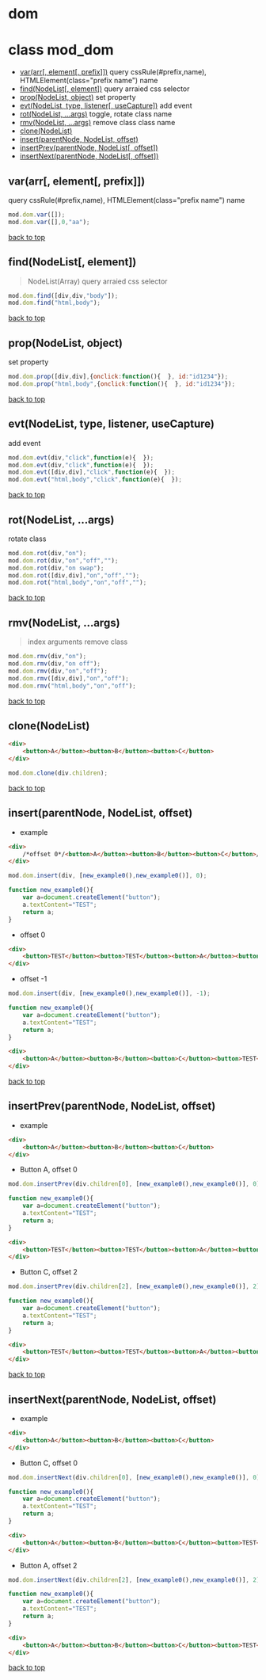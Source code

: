 # dom

# class mod_dom
- [var(arr[, element[, prefix]])](#vararr-element-prefix) query cssRule(#prefix,name), HTMLElement(class="prefix name") name
- [find(NodeList[, element])](#findnodelist-element) query arraied css selector
- [prop(NodeList, object)](#propnodelist-object) set property
- [evt(NodeList, type, listener[, useCapture])](#evtnodelist-type-listener-usecapture) add event
- [rot(NodeList, ...args)](#rotnodelist-args) toggle, rotate class name
- [rmv(NodeList, ...args)](#rmvnodelist-args) remove class class name
- [clone(NodeList)](#clonenodelist)
- [insert(parentNode, NodeList, offset)](#insertparentnode-nodelist-offset)
- [insertPrev(parentNode, NodeList[, offset])](#insertprevparentnode-nodelist-offset)
- [insertNext(parentNode, NodeList[, offset])](#insertnextparentnode-nodelist-offset)

## var(arr[, element[, prefix]])
query cssRule(#prefix,name), HTMLElement(class="prefix name") name
```js
mod.dom.var([]);
mod.dom.var([],0,"aa");
```
[back to top](#)

## find(NodeList[, element])
> NodeList(Array)
query arraied css selector
```js
mod.dom.find([div,div,"body"]);
mod.dom.find("html,body");
```
[back to top](#)

## prop(NodeList, object)
set property
```js
mod.dom.prop([div,div],{onclick:function(){  }, id:"id1234"});
mod.dom.prop("html,body",{onclick:function(){  }, id:"id1234"});
```
[back to top](#)

## evt(NodeList, type, listener, useCapture)
add event
```js
mod.dom.evt(div,"click",function(e){  });
mod.dom.evt(div,"click",function(e){  });
mod.dom.evt([div,div],"click",function(e){  });
mod.dom.evt("html,body","click",function(e){  });
```
[back to top](#)

## rot(NodeList, ...args)
rotate class
```js
mod.dom.rot(div,"on");
mod.dom.rot(div,"on","off","");
mod.dom.rot(div,"on swap");
mod.dom.rot([div,div],"on","off","");
mod.dom.rot("html,body","on","off","");
```
[back to top](#)

## rmv(NodeList, ...args)
> index arguments
remove class
```js
mod.dom.rmv(div,"on");
mod.dom.rmv(div,"on off");
mod.dom.rmv(div,"on","off");
mod.dom.rmv([div,div],"on","off");
mod.dom.rmv("html,body","on","off");
```
[back to top](#)

## clone(NodeList)
```html
<div>
	<button>A</button><button>B</button><button>C</button>
</div>
```
```js
mod.dom.clone(div.children);
```
[back to top](#)

## insert(parentNode, NodeList, offset)
* example
```html
<div>
	/*offset 0*/<button>A</button><button>B</button><button>C</button>/*offset -1*/
</div>
```
```js
mod.dom.insert(div, [new_example0(),new_example0()], 0);

function new_example0(){
	var a=document.createElement("button");
	a.textContent="TEST";
	return a;
}
```
* offset 0
```html
<div>
	<button>TEST</button><button>TEST</button><button>A</button><button>B</button><button>C</button>
</div>
```
* offset -1
```js
mod.dom.insert(div, [new_example0(),new_example0()], -1);

function new_example0(){
	var a=document.createElement("button");
	a.textContent="TEST";
	return a;
}
```
```html
<div>
	<button>A</button><button>B</button><button>C</button><button>TEST</button><button>TEST</button>
</div>
```
[back to top](#)


## insertPrev(parentNode, NodeList, offset)
* example
```html
<div>
	<button>A</button><button>B</button><button>C</button>
</div>
```
* Button A, offset 0
```js
mod.dom.insertPrev(div.children[0], [new_example0(),new_example0()], 0);

function new_example0(){
	var a=document.createElement("button");
	a.textContent="TEST";
	return a;
}
```
```html
<div>
	<button>TEST</button><button>TEST</button><button>A</button><button>B</button><button>C</button>
</div>
```
* Button C, offset 2
```js
mod.dom.insertPrev(div.children[2], [new_example0(),new_example0()], 2);

function new_example0(){
	var a=document.createElement("button");
	a.textContent="TEST";
	return a;
}
```
```html
<div>
	<button>TEST</button><button>TEST</button><button>A</button><button>B</button><button>C</button>
</div>
```
[back to top](#)


## insertNext(parentNode, NodeList, offset)
* example
```html
<div>
	<button>A</button><button>B</button><button>C</button>
</div>
```
* Button C, offset 0
```js
mod.dom.insertNext(div.children[0], [new_example0(),new_example0()], 0);

function new_example0(){
	var a=document.createElement("button");
	a.textContent="TEST";
	return a;
}
```
```html
<div>
	<button>A</button><button>B</button><button>C</button><button>TEST</button><button>TEST</button>
</div>
```
* Button A, offset 2
```js
mod.dom.insertNext(div.children[2], [new_example0(),new_example0()], 2);

function new_example0(){
	var a=document.createElement("button");
	a.textContent="TEST";
	return a;
}
```
```html
<div>
	<button>A</button><button>B</button><button>C</button><button>TEST</button><button>TEST</button>
</div>
```
[back to top](#)